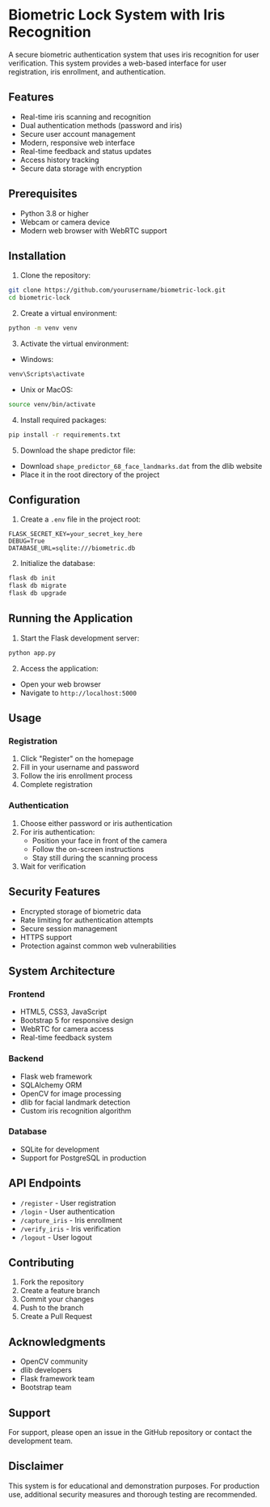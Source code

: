 # Biometric Lock System with Iris Recognition

A secure biometric authentication system that uses iris recognition for user verification. This system provides a web-based interface for user registration, iris enrollment, and authentication.

## Features

- Real-time iris scanning and recognition
- Dual authentication methods (password and iris)
- Secure user account management
- Modern, responsive web interface
- Real-time feedback and status updates
- Access history tracking
- Secure data storage with encryption

## Prerequisites

- Python 3.8 or higher
- Webcam or camera device
- Modern web browser with WebRTC support

## Installation

1. Clone the repository:
```bash
git clone https://github.com/yourusername/biometric-lock.git
cd biometric-lock
```

2. Create a virtual environment:
```bash
python -m venv venv
```

3. Activate the virtual environment:
- Windows:
```bash
venv\Scripts\activate
```
- Unix or MacOS:
```bash
source venv/bin/activate
```

4. Install required packages:
```bash
pip install -r requirements.txt
```

5. Download the shape predictor file:
- Download `shape_predictor_68_face_landmarks.dat` from the dlib website
- Place it in the root directory of the project

## Configuration

1. Create a `.env` file in the project root:
```env
FLASK_SECRET_KEY=your_secret_key_here
DEBUG=True
DATABASE_URL=sqlite:///biometric.db
```

2. Initialize the database:
```bash
flask db init
flask db migrate
flask db upgrade
```

## Running the Application

1. Start the Flask development server:
```bash
python app.py
```

2. Access the application:
- Open your web browser
- Navigate to `http://localhost:5000`

## Usage

### Registration
1. Click "Register" on the homepage
2. Fill in your username and password
3. Follow the iris enrollment process
4. Complete registration

### Authentication
1. Choose either password or iris authentication
2. For iris authentication:
   - Position your face in front of the camera
   - Follow the on-screen instructions
   - Stay still during the scanning process
3. Wait for verification

## Security Features

- Encrypted storage of biometric data
- Rate limiting for authentication attempts
- Secure session management
- HTTPS support
- Protection against common web vulnerabilities

## System Architecture

### Frontend
- HTML5, CSS3, JavaScript
- Bootstrap 5 for responsive design
- WebRTC for camera access
- Real-time feedback system

### Backend
- Flask web framework
- SQLAlchemy ORM
- OpenCV for image processing
- dlib for facial landmark detection
- Custom iris recognition algorithm

### Database
- SQLite for development
- Support for PostgreSQL in production

## API Endpoints

- `/register` - User registration
- `/login` - User authentication
- `/capture_iris` - Iris enrollment
- `/verify_iris` - Iris verification
- `/logout` - User logout

## Contributing

1. Fork the repository
2. Create a feature branch
3. Commit your changes
4. Push to the branch
5. Create a Pull Request

## Acknowledgments

- OpenCV community
- dlib developers
- Flask framework team
- Bootstrap team

## Support

For support, please open an issue in the GitHub repository or contact the development team.

## Disclaimer

This system is for educational and demonstration purposes. For production use, additional security measures and thorough testing are recommended.
